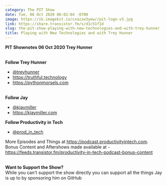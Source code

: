 ```yaml
---
category: The PIT Show
date: Tue, 06 Oct 2020 08:02:04 -0700
image: https://ik.imagekit.io/cxazzw3yew//pit-logo-v5.jpg
link: https://share.transistor.fm/s/d1c51f1d
slug: the-pit-show-playing-with-new-technologies-and-with-trey-hunner
title: Playing with New Technologies and with Trey Hunner
---
```


<p><b>PIT Shownotes 06 Oct 2020 Trey Hunner</b></p><p><strong><br />Follow Trey Hunner</strong></p><ul>
<li><a href="https://twitter.com/treyhunner">@treyhunner</a></li>
<li><a href="https://truthful.technology/">https://truthful.technology</a></li>
<li><a href="https://pythonmorsels.com/">https://pythonmorsels.com</a></li>
</ul><p><strong><br />Follow Jay</strong></p><ul>
<li><a href="https://twitter.com/kjaymiller">@kjaymiller</a></li>
<li><a href="https://kjaymiller.com/">https://kjaymiller.com</a></li>
</ul><p><strong>Follow Productivity in Tech</strong></p><ul><li><a href="https://twitter.com/Prod_in_tech">@prod_in_tech</a></li></ul><p>More Episodes and Things at <a href="https://podcast.productivityintech.com/">https://podcast.productivityintech.com</a>.<br />Bonus Content and Aftershows made available at - <a href="https://feeds.transistor.fm/productivity-in-tech-podcast-bonus-content">https://feeds.transistor.fm/productivity-in-tech-podcast-bonus-content<br /></a><br /></p><p><strong>Want to Support the Show?<br /></strong>While you can't support the show directly you can support all the things Jay is up to by sponsoring him on GitHub</p>